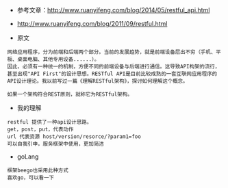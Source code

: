 - 参考文章：http://www.ruanyifeng.com/blog/2014/05/restful_api.html
- http://www.ruanyifeng.com/blog/2011/09/restful.html

- 原文
```
网络应用程序，分为前端和后端两个部分。当前的发展趋势，就是前端设备层出不穷（手机、平板、桌面电脑、其他专用设备......）。
因此，必须有一种统一的机制，方便不同的前端设备与后端进行通信。这导致API构架的流行，甚至出现"API First"的设计思想。RESTful API是目前比较成熟的一套互联网应用程序的API设计理论。我以前写过一篇《理解RESTful架构》，探讨如何理解这个概念。

如果一个架构符合REST原则，就称它为RESTful架构。
```

- 我的理解
```
restful 提供了一种api设计思路。
get，post，put，代表动作
url 代表资源 host/version/resorce/?param1=foo
可以自我引申，服务框架中使用，更加简洁
```

- goLang
```
框架beego也采用此种方式
喜欢go，可以看一下
```
